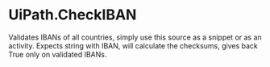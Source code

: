 # UiPath.CheckIBAN
Validates IBANs of all countries, simply use this source as a snippet or as an activity.
Expects string with IBAN, will calculate the checksums, gives back True only on validated IBANs.
